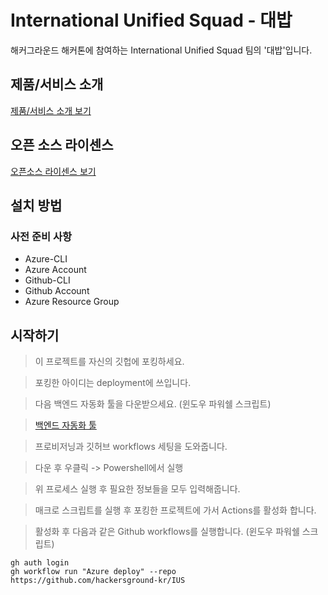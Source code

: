 # International Unified Squad - 대밥

해커그라운드 해커톤에 참여하는 International Unified Squad 팀의 '대밥'입니다.

## 제품/서비스 소개

<!-- 아래 링크는 지우지 마세요 -->
[제품/서비스 소개 보기](TOPIC.md)
<!-- 위 링크는 지우지 마세요 -->

## 오픈 소스 라이센스

<!-- 아래 링크는 지우지 마세요 -->
[오픈소스 라이센스 보기](./LICENSE)
<!-- 위 링크는 지우지 마세요 -->

## 설치 방법

### 사전 준비 사항

* Azure-CLI
* Azure Account
* Github-CLI
* Github Account
* Azure Resource Group

## 시작하기
> 이 프로젝트를 자신의 깃헙에 포킹하세요.

> 포킹한 아이디는 deployment에 쓰입니다.

>  

> 다음 백엔드 자동화 툴을 다운받으세요.  (윈도우 파워쉘 스크립트)

> [백엔드 자동화 툴](./auto-deploy-project.ps1)

> 프로비저닝과 깃허브 workflows 세팅을 도와줍니다.

>  

> 다운 후 우클릭 -> Powershell에서 실행

> 

> 위 프로세스 실행 후 필요한 정보들을 모두 입력해줍니다.

> 매크로 스크립트를 실행 후 포킹한 프로젝트에 가서 Actions를 활성화 합니다.

> 활성화 후 다음과 같은 Github workflows를 실행합니다. (윈도우 파워쉘 스크립트)
```
gh auth login
gh workflow run "Azure deploy" --repo https://github.com/hackersground-kr/IUS
```